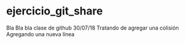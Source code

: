 # ejercicio_git_share
Bla Bla bla clase de github 30/07/18
Tratando de agregar una colisión
Agregando una nueva línea

